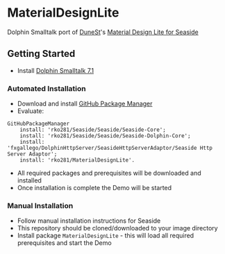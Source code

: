 # MaterialDesignLite
Dolphin Smalltalk port of [DuneSt](https://github.com/DuneSt)'s [Material Design Lite for Seaside](https://github.com/DuneSt/MaterialDesignLite)

## Getting Started
* Install [Dolphin Smalltalk 7.1](https://github.com/dolphinsmalltalk/Dolphin)

### Automated Installation
* Download and install [GitHub Package Manager](https://github.com/rko281/GitHub)
* Evaluate:
```
GitHubPackageManager
    install: 'rko281/Seaside/Seaside/Seaside-Core';
    install: 'rko281/Seaside/Seaside/Seaside-Dolphin-Core';
    install: 'fxgallego/DolphinHttpServer/SeasideHttpServerAdaptor/Seaside Http Server Adaptor';
    install: 'rko281/MaterialDesignLite'.
```
* All required packages and prerequisites will be downloaded and installed
* Once installation is complete the Demo will be started


### Manual Installation
* Follow manual installation instructions for Seaside
* This repository should be cloned/downloaded to your image directory
* Install package `MaterialDesignLite` - this will load all required prerequisites and start the Demo
